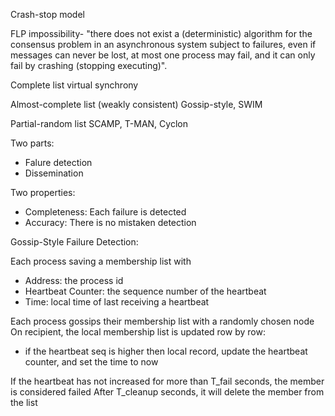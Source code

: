 Crash-stop model

FLP impossibility- 
 "there does not exist a (deterministic) algorithm for the consensus problem in an asynchronous system subject to failures, even if messages can never be lost, at most one process may fail, and it can only fail by crashing (stopping executing)".

Complete list
virtual synchrony

Almost-complete list (weakly consistent)
Gossip-style, SWIM

Partial-random list
SCAMP, T-MAN, Cyclon

Two parts:
- Falure detection
- Dissemination

Two properties:
- Completeness: Each failure is detected
- Accuracy: There is no mistaken detection

Gossip-Style Failure Detection:

Each process saving a membership list with
 - Address: the process id
 - Heartbeat Counter: the sequence number of the heartbeat
 - Time: local time of last receiving a heartbeat

Each process gossips their membership list with a randomly chosen node
On recipient, the local membership list is updated row by row:
 - if the heartbeat seq is higher then local record, update the heartbeat counter, and set the time to now 

 If the heartbeat has not increased for more than T_fail seconds, the member is considered failed
 After T_cleanup seconds, it will delete the member from the list